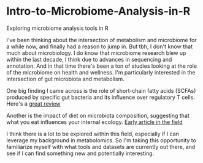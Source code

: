# Intro-to-Microbiome-Analysis-in-R
Exploring microbiome analysis tools in R

I've been thinking about the intersection of metabolism and microbiome for a while now, and finally had a reason to jump in. But tbh, I don't know that much about microbiology. I do know that microbiome research blew up within the last decade, I think due to advances in sequencing and annotation. And in that time there's been a ton of studies looking at the role of the microbiome on health and wellness. I'm particularly interested in the intersection of gut microbiota and metabolism. 

One big finding I came across is the role of short-chain fatty acids (SCFAs) produced by specific gut bacteria and its influence over regulatory T cells. Here's a [great review](https://www.ncbi.nlm.nih.gov/pmc/articles/PMC5541232/) 

Another is the impact of diet on microbiota composition, suggesting that what you eat influences your internal ecology. [Early article in the field](http://www.pnas.org/content/107/33/14691?utm_source=Master+Newsletter+Mailing+List&utm_campaign=dff4f73044-Monday_email_geography1_25_2016&utm_medium=email&utm_term=0_b8c28de774-dff4f73044-&mc_cid=dff4f73044&mc_eid=%5BUNIQID%5D)

I think there is a lot to be explored within this field, especially if I can leverage my background in metabolomics. So I'm taking this opportunity to familiarize myself with what tools and datasets are currently out there, and see if I can find something new and potentially interesting. 
